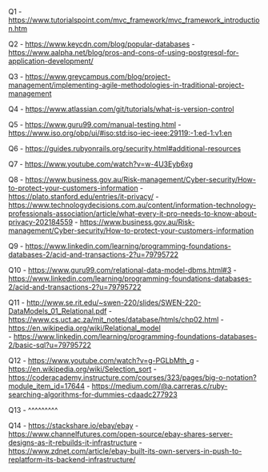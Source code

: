 Q1  - https://www.tutorialspoint.com/mvc_framework/mvc_framework_introduction.htm

Q2  - https://www.keycdn.com/blog/popular-databases
    - https://www.aalpha.net/blog/pros-and-cons-of-using-postgresql-for-application-development/

Q3  - https://www.greycampus.com/blog/project-management/implementing-agile-methodologies-in-traditional-project-management

Q4  - https://www.atlassian.com/git/tutorials/what-is-version-control

Q5  - https://www.guru99.com/manual-testing.html
    - https://www.iso.org/obp/ui/#iso:std:iso-iec-ieee:29119:-1:ed-1:v1:en

Q6  - https://guides.rubyonrails.org/security.html#additional-resources

Q7  - https://www.youtube.com/watch?v=w-4U3Eyb6xg

Q8  - https://www.business.gov.au/Risk-management/Cyber-security/How-to-protect-your-customers-information
    - https://plato.stanford.edu/entries/it-privacy/
    - https://www.technologydecisions.com.au/content/information-technology-professionals-association/article/what-every-it-pro-needs-to-know-about-privacy-202184559 
    - https://www.business.gov.au/Risk-management/Cyber-security/How-to-protect-your-customers-information 

Q9  - https://www.linkedin.com/learning/programming-foundations-databases-2/acid-and-transactions-2?u=79795722

Q10 - https://www.guru99.com/relational-data-model-dbms.html#3
    - https://www.linkedin.com/learning/programming-foundations-databases-2/acid-and-transactions-2?u=79795722

Q11 - http://www.se.rit.edu/~swen-220/slides/SWEN-220-DataModels_01_Relational.pdf
    - https://www.cs.uct.ac.za/mit_notes/database/htmls/chp02.html
    - https://en.wikipedia.org/wiki/Relational_model    
    - https://www.linkedin.com/learning/programming-foundations-databases-2/basic-sql?u=79795722  

Q12 - https://www.youtube.com/watch?v=g-PGLbMth_g
    - https://en.wikipedia.org/wiki/Selection_sort
    - https://coderacademy.instructure.com/courses/323/pages/big-o-notation?module_item_id=17644
    - https://medium.com/@a.carreras.c/ruby-searching-algorithms-for-dummies-cdaadc277923

Q13 - ^^^^^^^^^

Q14 - https://stackshare.io/ebay/ebay
    - https://www.channelfutures.com/open-source/ebay-shares-server-designs-as-it-rebuilds-it-infrastructure
    - https://www.zdnet.com/article/ebay-built-its-own-servers-in-push-to-replatform-its-backend-infrastructure/
